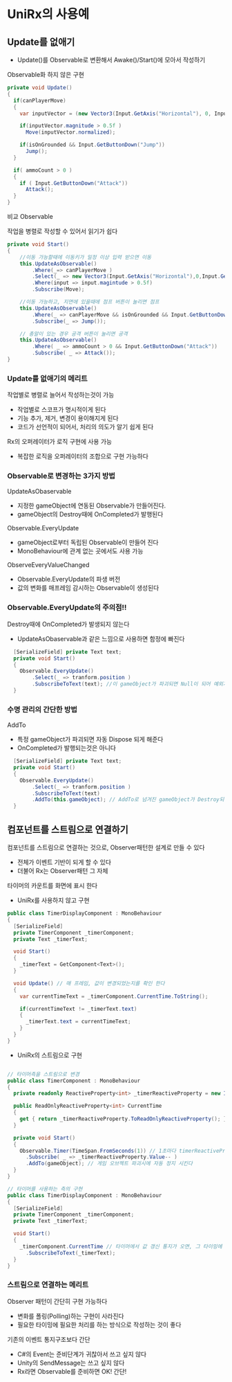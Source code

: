 # UniRx의 사용예

## Update를 없애기

- Update()를 Observable로 변환해서 Awake()/Start()에 모아서 작성하기

Observable화 하지 않은 구현

```C#
private void Update()
{
  if(canPlayerMove)
  {
    var inputVector = (new Vector3(Input.GetAxis("Horizontal"), 0, Input.GetAxis("Vertical")));

    if(inputVector.magnitude > 0.5f )
      Move(inputVector.normalized);

    if(isOnGrounded && Input.GetButtonDown("Jump"))
      Jump();
  }

  if( ammoCount > 0 )
  {
    if ( Input.GetButtonDown("Attack"))
      Attack();
  }
}

```

비교 Observable

작업을 병렬로 작성할 수 있어서 읽기가 쉽다

```C#
private void Start()
{
    //이동 가능할때에 이동키가 일정 이상 입력 받으면 이동
    this.UpdateAsObservable()
        .Where(_=> canPlayerMove )
        .Select(_ => new Vector3(Input.GetAxis("Horizontal"),0,Input.GetAxis("Vertical")))
        .Where(input => input.magintude > 0.5f)
        .Subscribe(Move);

    //이동 가능하고, 지면에 있을때에 점프 버튼이 눌리면 점프
    this.UpdateAsObservable()
        .Where(_ => canPlayerMove && isOnGrounded && Input.GetButtonDown("Jump"))
        .Subscribe(_ => Jump());

    // 총알이 있는 경우 공격 버튼이 눌리면 공격
    this.UpdateAsObservable()
        .Where( _ => ammoCount > 0 && Input.GetButtonDown("Attack"))
        .Subscribe( _ => Attack());
}
```

### Update를 없애기의 메리트

작업별로 병렬로 늘어서 작성하는것이 가능

- 작업별로 스코프가 명시적이게 된다
- 기능 추가, 제거, 변경이 용이해지게 된다
- 코드가 선언적이 되어서, 처리의 의도가 알기 쉽게 된다

Rx의 오퍼레이터가 로직 구현에 사용 가능

- 복잡한 로직을 오퍼레이터의 조합으로 구현 가능하다

### Observable로 변경하는 3가지 방법

UpdateAsObaservable

- 지정한 gameObject에 연동된 Observable가 만들어진다.
- gameObject의 Destroy때에 OnCompleted가 발행된다

Observable.EveryUpdate

- gameObject로부터 독립된 Observable이 만들어 진다
- MonoBehaviour에 관계 없는 곳에서도 사용 가능

ObserveEveryValueChanged

- Observable.EveryUpdate의 파생 버전
- 값의 변화를 매프레임 감시하는 Observable이 생성된다

### Observable.EveryUpdate의 주의점!!

Destroy때에 OnCompleted가 발생되지 않는다

- UpdateAsObaservable과 같은 느낌으로 사용하면 함정에 빠진다

```C#
  [SerializeField] private Text text;
  private void Start()
  {
    Observable.EveryUpdate()
        .Select(_ => tranform.position )
        .SubscribeToText(text); //이 gameObject가 파괴되면 Null이 되어 예외가 발생한다
  }
```

### 수명 관리의 간단한 방법

AddTo

- 특정 gameObject가 파괴되면 자동 Dispose 되게 해준다
- OnCompleted가 발행되는것은 아니다

```C#
  [SerializeField] private Text text;
  private void Start()
  {
    Observable.EveryUpdate()
        .Select(_ => tranform.position )
        .SubscribeToText(text)
        .AddTo(this.gameObject); // AddTo로 넘겨진 gameObject가 Destroy되면 같이 Dispose 된다
  }
```

## 컴포넌트를 스트림으로 연결하기

컴포넌트를 스트림으로 연결하는 것으로, Observer패턴한 설계로 만들 수 있다

- 전체가 이벤트 기반이 되게 할 수 있다
- 더불어 Rx는 Observer패턴 그 자체

타이머의 카운트를 화면에 표시 한다

- UniRx를 사용하지 않고 구현

```C#
public class TimerDisplayComponent : MonoBehaviour
{
  [SerializeField]
  private TimerComponent _timerComponent;
  private Text _timerText;

  void Start()
  {
    _timerText = GetComponent<Text>();
  }

  void Update() // 매 프레임, 값이 변경되었는지를 확인 한다
  {
    var currentTimeText = _timerComponent.CurrentTime.ToString();

    if(currentTimeText != _timerText.text)
    {
      _timerText.text = currentTimeText;
    }
  }
}

```

- UniRx의 스트림으로 구현

```C#

// 타이머측을 스트림으로 변경
public class TimerComponent : MonoBehaviour
{
  private readonly ReactiveProperty<int> _timerReactiveProperty = new IntReactiveProperty(30);

  public ReadOnlyReactiveProperty<int> CurrentTime
  {
    get { return _timerReactiveProperty.ToReadOnlyReactiveProperty(); }
  }

  private void Start()
  {
    Observable.Timer(TimeSpan.FromSeconds(1)) // 1초마다 timerReactiveProperty 값을 마이너스 한다
      .Subscribe( _ => _timerReactiveProperty.Value-- )
      .AddTo(gameObject); // 게임 오브젝트 파괴시에 자동 정지 시킨다
  }
}

// 타이머를 사용하는 측의 구현
public class TimerDisplayComponent : MonoBehaviour
{
  [SerializeField]
  private TimerComponent _timerComponent;
  private Text _timerText;

  void Start()
  {
    _timerComponent.CurrentTime // 타이머에서 값 갱신 통지가 오면, 그 타이밍에 Text를 변경하는것뿐
      .SubscribeToText(_timerText);
  }
}

```

### 스트림으로 연결하는 메리트

Observer 패턴이 간단히 구현 가능하다

- 변화를 폴링(Polling)하는 구현이 사라진다
- 필요한 타이밍에 필요한 처리를 하는 방식으로 작성하는 것이 좋다

기존의 이벤트 통지구조보다 간단

- C#의 Event는 준비단계가 귀찮아서 쓰고 싶지 않다
- Unity의 SendMessage는 쓰고 싶지 않다
- Rx라면 Observable를 준비하면 OK! 간단!
